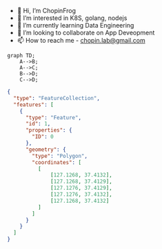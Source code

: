- 👋 Hi, I’m ChopinFrog
- 👀 I’m interested in K8S, golang, nodejs
- 🌱 I’m currently learning Data Engineering
- 💞️ I’m looking to collaborate on App Deveopment
- 📫 How to reach me - chopin.lab@gmail.com

<!---
chopinlab/chopinlab is a ✨ special ✨ repository because its `README.md` (this file) appears on your GitHub profile.
You can click the Preview link to take a look at your changes.
--->


```mermaid
graph TD;
    A-->B;
    A-->C;
    B-->D;
    C-->D;
```

```geojson
{
  "type": "FeatureCollection",
  "features": [
    {
      "type": "Feature",
      "id": 1,
      "properties": {
        "ID": 0
      },
      "geometry": {
        "type": "Polygon",
        "coordinates": [
          [
              [127.1268, 37.4132],
              [127.1268, 37.4129],
              [127.1276, 37.4129],
              [127.1276, 37.4132],
              [127.1268, 37.4132]
          ]
        ]
      }
    }
  ]
}
```

